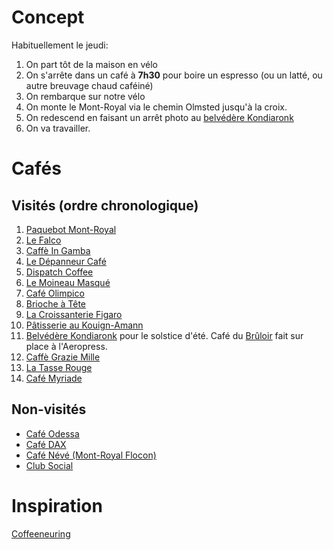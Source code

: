 # Concept

Habituellement le jeudi:

1. On part tôt de la maison en vélo
2. On s'arrête dans un café à **7h30** pour boire un espresso (ou un latté, ou autre breuvage chaud caféiné)
3. On rembarque sur notre vélo
4. On monte le Mont-Royal via le chemin Olmsted jusqu'à la croix.
5. On redescend en faisant un arrêt photo au [belvédère Kondiaronk](https://www.openstreetmap.org/#map=19/45.50353/-73.58738)
6. On va travailler.


# Cafés


## Visités (ordre chronologique)

1. [Paquebot Mont-Royal](https://www.paquebot.ca/paquebot-montroyal)
2. [Le Falco](https://www.cafefalco.ca/)
3. [Caffè In Gamba](https://caffeingamba.com/)
4. [Le Dépanneur Café](https://www.facebook.com/depcafelive/)
5. [Dispatch Coffee](https://www.dispatchcoffee.ca/)
6. [Le Moineau Masqué](https://www.facebook.com/lemoineaumasque/)
7. [Café Olimpico](https://www.cafeolimpico.com/)
8. [Brioche à Tête](https://www.briocheatete.ca/)
9. [La Croissanterie Figaro](https://www.lacroissanteriefigaro.com)
10. [Pâtisserie au Kouign-Amann](https://www.facebook.com/pages/P%C3%A2tisserie-au-Kouign-Amann/129622323770489)
11. [Belvédère Kondiaronk](https://www.openstreetmap.org/#map=19/45.50353/-73.58738) pour le solstice d'été. Café du [Brûloir](https://www.lebruloir.com/) fait sur place à l'Aeropress.
12. [Caffè Grazie Mille](http://montreal.caffegraziemille.com/)
13. [La Tasse Rouge](https://www.latasserouge.ca/)
14. [Café Myriade](http://www.cafemyriade.com/wp/fr/le-plateau/)


## Non-visités

* [Café Odessa](https://fr-ca.facebook.com/cafeodessa/)
* [Café DAX](https://www.cafedax.com/)
* [Café Névé (Mont-Royal Flocon)](https://www.cafeneve.com/)
* [Club Social](https://www.yellowpages.ca/bus/Quebec/Montreal/Club-Social-Cafe/7749953.html?what=club+social+cafe&where=Montr%C3%A9al%2C+QC&useContext=false)

# Inspiration

[Coffeeneuring](https://chasingmailboxes.com/category/coffeeneuring/)
